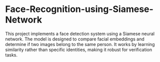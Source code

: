 # Face-Recognition-using-Siamese-Network

This project implements a face detection system using a Siamese neural network. The model is designed to compare facial embeddings and determine if two images belong to the same person. It works by learning similarity rather than specific identities, making it robust for verification tasks.
